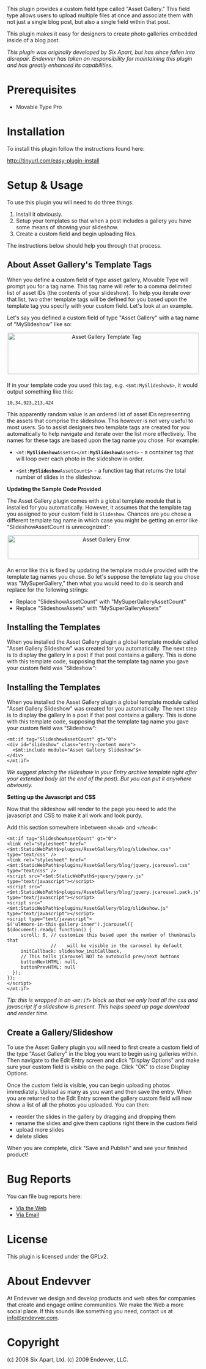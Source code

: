 This plugin provides a custom field type called "Asset Gallery." This field
type allows users to upload multiple files at once and associate them with not
just a single blog post, but also a single field within that post. 

This plugin makes it easy for designers to create photo galleries embedded 
inside of a blog post.

*This plugin was originally developed by Six Apart, but has since fallen into
disrepair. Endevver has taken on responsibility for maintaining this plugin
and has greatly enhanced its capabilities.*

# Prerequisites

* Movable Type Pro

# Installation

To install this plugin follow the instructions found here:

http://tinyurl.com/easy-plugin-install

# Setup & Usage

To use this plugin you will need to do three things:

1. Install it obviously.
2. Setup your templates so that when a post includes a gallery you have some
   means of showing your slideshow.
3. Create a custom field and begin uploading files.

The instructions below should help you through that process.

## About Asset Gallery's Template Tags

When you define a custom field of type asset gallery, Movable Type will 
prompt you for a tag name. This tag name will refer to a comma delimited list
of asset IDs (the contents of your slideshow). To help you iterate over that
list, two other template tags will be defined for you based upon the template tag you specify with your custom field. Let's look at an example. 

Let's say you defined a custom field of type "Asset Gallery" with a tag name of "MySlideshow" like so:

<form mt:asset-id="33" class="mt-enclosure mt-enclosure-image" style="display: inline;"><a href="http://endevver.com/2009/11/29/Screen%20shot%202009-11-29%20at%209.33.50%20PM.png"><img alt="Asset Gallery Template Tag" src="http://endevver.com/assets_c/2009/11/Screen shot 2009-11-29 at 9.33.50 PM-thumb-500x108-33.png" width="500" height="108" class="mt-image-center" style="text-align: center; display: block; margin: 0 auto 20px;" /></a></form>

If in your template code you used this tag, e.g. `<$mt:MySlideshow$>`, it would output something like this:

    10,34,923,213,424

This apparently random value is an ordered list of asset IDs representing the assets that comprise the slideshow. This however is not very useful to most users. So to assist designers two template tags are created for you automatically to help navigate and iterate over the list more effectively. The names for these tags are based upon the tag name you chose. For example:

* `<mt:`**`MySlideshow`**`Assets></mt:`**`MySlideshow`**`Assets>` - a container tag
  that will loop over each photo in the slideshow in order.

* `<$mt:`**`MySlideshow`**`AssetCount$>` - a function tag that returns the total
  number of slides in the slideshow.

**Updating the Sample Code Provided**

The Asset Gallery plugin comes with a global template module that is installed for you automatically. However, it assumes that the template tag you assigned to your custom field is `Slideshow`. Chances are you chose a different template tag name in which case you might be getting an error like "SlideshowAssetCount is unrecognized":

<form mt:asset-id="35" class="mt-enclosure mt-enclosure-image" style="display: inline;"><a href="http://endevver.com/2009/11/29/Screen%20shot%202009-11-28%20at%209.16.24%20PM.jpg"><img alt="Asset Gallery Error" src="http://endevver.com/assets_c/2009/11/Screen shot 2009-11-28 at 9.16.24 PM-thumb-500x62-35.jpg" width="500" height="62" class="mt-image-center" style="text-align: center; display: block; margin: 0 auto 20px;" /></a></form>

An error like this is fixed by updating the template module provided with the template tag names you chose. So let's suppose the template tag you chose was "MySuperGallery," then what you would need to do is search and replace for the following strings:

* Replace "SlideshowAssetCount" with "MySuperGalleryAssetCount"
* Replace "SlideshowAssets" with "MySuperGalleryAssets"

## Installing the Templates

When you installed the Asset Gallery plugin a global template module called
"Asset Gallery Slideshow" was created for you automatically. The next step
is to display the gallery in a post if that post contains a gallery. This is
done with this template code, supposing that the template tag name you gave
your custom field was "Slideshow":

## Installing the Templates

When you installed the Asset Gallery plugin a global template module called
"Asset Gallery Slideshow" was created for you automatically. The next step
is to display the gallery in a post if that post contains a gallery. This is
done with this template code, supposing that the template tag name you gave
your custom field was "Slideshow":

    <mt:if tag="SlideshowAssetCount" gt="0">
    <div id="slideshow" class="entry-content more">
      <$mt:include module="Asset Gallery Slideshow"$>
    </div>
    </mt:if>

*We suggest placing the slideshow in your Entry archive template right after 
your extended body (at the end of the post). But you can put it anywhere
obviously.*

**Setting up the Javascript and CSS**

Now that the slideshow will render to the page you need to add the javascript
and CSS to make it all work and look purdy.

Add this section somewhere inbetween `<head>` and `</head>`:

    <mt:if tag="SlideshowAssetCount" gt="0">
    <link rel="stylesheet" href="<$mt:StaticWebPath$>plugins/AssetGallery/blog/slideshow.css" type="text/css" />
    <link rel="stylesheet" href="<$mt:StaticWebPath$>plugins/AssetGallery/blog/jquery.jcarousel.css" type="text/css" />
    <script src="<$mt:StaticWebPath$>jquery/jquery.js" type="text/javascript"></script>
    <script src="<$mt:StaticWebPath$>plugins/AssetGallery/blog/jquery.jcarousel.pack.js" type="text/javascript"></script>
    <script src="<$mt:StaticWebPath$>plugins/AssetGallery/blog/slideshow.js" type="text/javascript"></script>
    <script type="text/javascript">
    $('ul#more-in-this-gallery-inner').jcarousel({
    $(document).ready( function() {
         scroll: 6, // customize this based upon the number of thumbnails that
                    //    will be visible in the carousel by default
         initCallback: slideshow_initCallback,
         // This tells jCarousel NOT to autobuild prev/next buttons
         buttonNextHTML: null,
         buttonPrevHTML: null
      });
    });
    </script>
    </mt:if>

*Tip: this is wrapped in an `<mt:if>` block so that we only load all the
css and javascript if a slideshow is present. This helps speed up page download
and render time.*

## Create a Gallery/Slideshow

To use the Asset Gallery plugin you will need to first create a custom field
of the type "Asset Gallery" in the blog you want to begin using galleries within.
Then navigate to the Edit Entry screen and click "Display Options" and make sure
your custom field is visible on the page. Click "OK" to close Display Options.

Once the custom field is visible, you can begin uploading photos immediately.
Upload as many as you want and then save the entry. When you are returned to the
Edit Entry screen the gallery custom field will now show a list of all the
photos you uploaded. You can then:

* reorder the slides in the gallery by dragging and dropping them
* rename the slides and give them captions right there in the custom field
* upload more slides
* delete slides

When you are complete, click "Save and Publish" and see your finished product!

# Bug Reports

You can file bug reports here:

* [Via the Web](https://endevver.lighthouseapp.com/projects/41666-asset-gallery/overview)
* [Via Email](mailto:ticket+endevver.41666-q2ejcfnp@lighthouseapp.com) 

# License

This plugin is licensed under the GPLv2.

# About Endevver

At Endevver we design and develop products and web sites for companies that create 
and engage online communities. We make the Web a more social place. If this sounds
like something you need, contact us at info@endevver.com.

# Copyright

(c) 2008 Six Apart, Ltd.
(c) 2009 Endevver, LLC. 
